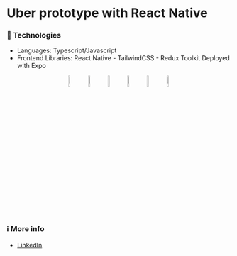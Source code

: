 # Uber prototype with React Native

### 🤖 Technologies

- Languages: Typescript/Javascript
- Frontend Libraries: React Native - TailwindCSS - Redux Toolkit
  Deployed with Expo

<p align="center">
    <img src="https://user-images.githubusercontent.com/31222514/149813300-65804694-d3ea-4e31-955d-dbc47229a82d.png" width="8%" alt="Typescript logo">
<img src="https://www.datocms-assets.com/45470/1631026680-logo-react-native.png" width="8%" alt="React Native">
  <img src="https://miro.medium.com/max/1400/1*4sxOPaVNwxrfZ9uxVbUaKg.jpeg" width="8%" alt="Redux Toolkit">
  <img src="https://codekitapp.com/images/help/free-tailwind-icon@2x.png" width="8%" alt="Tailwind CSS">
    <img src="https://upload.wikimedia.org/wikipedia/commons/thumb/d/d5/CSS3_logo_and_wordmark.svg/1200px-CSS3_logo_and_wordmark.svg.png" width="8%" alt="CSS">
      <img src="https://play-lh.googleusercontent.com/algsmuhitlyCU_Yy3IU7-7KYIhCBwx5UJG4Bln-hygBjjlUVCiGo1y8W5JNqYm9WW3s" width="8%" alt="Expo Go">
</p>

### ℹ️ More info

- [LinkedIn](https://www.linkedin.com/in/fabio-di-ceglie/)
